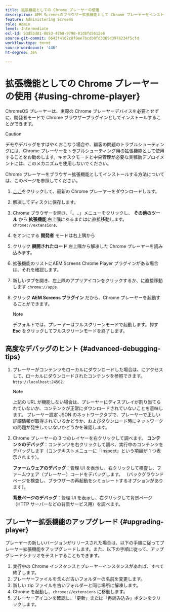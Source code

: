 ```yaml
---
title: 拡張機能としての Chrome プレーヤーの使用
description: AEM Screensのブラウザー拡張機能として Chrome プレーヤーをインストールする方法について説明します。
feature: Administering Screens
role: Admin
level: Intermediate
exl-id: 53d5bd81-0853-47b0-9798-01d8fd5612e6
source-git-commit: 6643f4162c8f0ee7bcdb0fd3305d3978234f5cfd
workflow-type: tm+mt
source-wordcount: '446'
ht-degree: 36%

---
```


# 拡張機能としての Chrome プレーヤーの使用 {#using-chrome-player}

ChromeOS プレーヤーは、実際の Chrome プレーヤーデバイスを必要とせずに、開発者モードで Chrome ブラウザープラグインとしてインストールすることができます。

>[!CAUTION]
>
> デモやデバッグをすばやくおこなう場合や、顧客の問題のトラブルシューティングには、Chrome プレーヤーをトラブルシューティング用の拡張機能として使用することをお勧めします。キオスクモードと中央管理が必要な実稼動デプロイメントには、このメカニズムを使用しないでください。

Chrome プレーヤーをブラウザー拡張機能としてインストールする方法については、このページを参照してください。

1. [ここ](https://download.macromedia.com/screens/)をクリックして、最新の Chrome プレーヤーをダウンロードします。

1. 解凍してディスクに保存します。

1. Chrome ブラウザーを開き、「。..」メニューをクリックし、 **その他のツール** から **拡張機能** 右上隅にあるまたはに直接移動します。 `chrome://extensions`.

1. をオンにする **開発者** モードは右上隅から

1. クリック **展開されたロード** 左上隅から解凍した Chrome プレーヤーを読み込みます。

1. 拡張機能のリストにAEM Screens Chrome Player プラグインがある場合は、それを確認します。

1. 新しいタブを開き、左上隅のアプリアイコンをクリックするか、に直接移動します `chrome://apps`.

1. クリック **AEM Screens プラグイン** だから、Chrome プレーヤーを起動することができます。

   >[!NOTE]
   >
   > デフォルトでは、プレーヤーはフルスクリーンモードで起動します。押す **Esc** をクリックしてフルスクリーンモードを終了します。


## 高度なデバッグのヒント {#advanced-debugging-tips}

1. プレーヤーがコンテンツをローカルにダウンロードした場合は、にアクセスして、ローカルにダウンロードされたコンテンツを参照できます。 `http://localhost:24502`.

   >[!NOTE]
   >
   > 上記の URL が機能しない場合は、プレーヤーにディスプレイが割り当てられていないか、コンテンツが正常にダウンロードされていないことを意味します。 プレーヤー設定 JSON のネットワークタブで、プレーヤーで正しい詳細情報が取得されているかどうか、およびダウンロード時にネットワークの問題が発生していないかどうかを確認します。

1. Chrome プレーヤーの 3 つのレイヤーを右クリックして調べます。
   **コンテンツのデバッグ**：コンテンツを右クリックして調べ、実行中のコンテンツをデバッグします（コンテキストメニューに「Inspect」という項目が 1 つ表示されます）。

   **ファームウェアのデバッグ**：管理 UI を表示し、右クリックして検査し、ファームウェア（プレーヤー）コードをデバッグします。 （バックグラウンドページを検査し、ブラウザーの再起動をシミュレートするオプションがあります）。

   **背景ページのデバッグ**：管理 UI を表示し、右クリックして背景ページ（HTTP サーバーなどの背景サービス用）を調べます。

## プレーヤー拡張機能のアップグレード {#upgrading-player}

プレーヤーの新しいバージョンがリリースされた場合は、以下の手順に従ってプレーヤー拡張機能をアップグレードします。また、以下の手順に従って、アップグレードシナリオをテストすることもできます。

1. 実行中の Chrome インスタンスとプレーヤーインスタンスがあれば、すべて終了します。
1. プレーヤーファイルを含んだ古いフォルダーの名前を変更します。
1. 新しい zip ファイルを古いフォルダーと同じ場所に解凍します。
1. Chrome を起動し、`chrome://extensions` に移動します。
1. プレーヤーアイコンを確認し、「更新」または「再読み込み」ボタンをクリックします。
